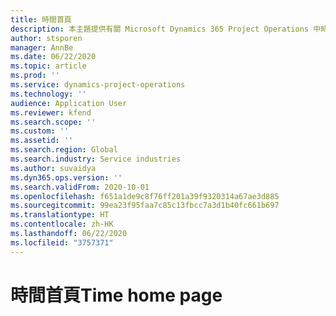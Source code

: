 ```yaml
---
title: 時間首頁
description: 本主題提供有關 Microsoft Dynamics 365 Project Operations 中時間功能的資訊。
author: stsporen
manager: AnnBe
ms.date: 06/22/2020
ms.topic: article
ms.prod: ''
ms.service: dynamics-project-operations
ms.technology: ''
audience: Application User
ms.reviewer: kfend
ms.search.scope: ''
ms.custom: ''
ms.assetid: ''
ms.search.region: Global
ms.search.industry: Service industries
ms.author: suvaidya
ms.dyn365.ops.version: ''
ms.search.validFrom: 2020-10-01
ms.openlocfilehash: f651a1de9c8f76ff201a39f9320314a67ae3d885
ms.sourcegitcommit: 99ea23f95faa7c85c13fbcc7a3d1b40fc661b697
ms.translationtype: HT
ms.contentlocale: zh-HK
ms.lasthandoff: 06/22/2020
ms.locfileid: "3757371"
---
```

# <a name="time-home-page"></a><span data-ttu-id="5bb87-103">時間首頁</span><span class="sxs-lookup"><span data-stu-id="5bb87-103">Time home page</span></span>
